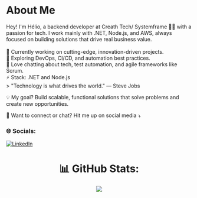 
# About Me

<p align="left">
Hey! I'm Hélio, a backend developer at Creath Tech/ Systemframe 👨‍💻 with a passion for tech. I work mainly with .NET, Node.js, and AWS, always focused on building solutions that drive real business value.
<br><br>
🔭 Currently working on cutting-edge, innovation-driven projects.<br>
🌱 Exploring DevOps, CI/CD, and automation best practices.<br>
💬 Love chatting about tech, test automation, and agile frameworks like Scrum.<br>
⚡ Stack: .NET and Node.js<br>
> "Technology is what drives the world." — Steve Jobs
</p>

<p align="left">
💡 My goal? Build scalable, functional solutions that solve problems and create new opportunities.
</p>

<p align="left">
💌 Want to connect or chat? Hit me up on social media ⤵️
</p>

### 🌐 Socials:
[![LinkedIn](https://img.shields.io/badge/LinkedIn-%230077B5.svg?logo=linkedin&logoColor=white)](https://linkedin.com/in/heliofernandes/)

<div align="center">

# 📊 GitHub Stats:

![](https://github-readme-streak-stats.herokuapp.com/?user=HelioFernandes404&theme=dark&hide_border=false)<br/>

</div>
